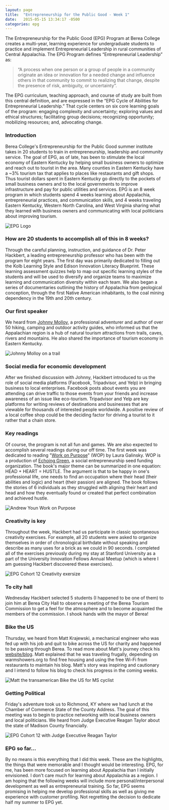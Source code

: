 ```yaml
---
layout: page
title:  "Entrepreneurship for the Public Good - Week 1"
date:   2015-05-15 13:34:17 -0500
categories: epg
---
```

The Entrepreneurship for the Public Good (EPG) Program at Berea College creates a multi-year, learning experience for undergraduate students to practice and implement Entrepreneurial Leadership in rural communities of Central Appalachia. The EPG Program defines “Entrepreneurial Leadership” as:

>    “A process when one person or a group of people in a community originate an idea or innovation for a needed change and influence others in that community to commit to realizing that change, despite the presence of risk, ambiguity, or uncertainty”.

The EPG curriculum, teaching approach, and course of study are built from this central definition, and are expressed in the “EPG Cycle of Abilities for Entrepreneurial Leadership.” That cycle centers on six core learning goals of the program: engaging complexity and uncertainty; exploring values and ethical structures; facilitating group decisions; recognizing opportunity; mobilizing resources; and, advocating change.

### Introduction

Berea College's Entrepreneurship for the Public Good summer institute takes in 20 students to train in entrepreneurship, leadership and community service. The goal of EPG, as of late, has been to stimulate the local economy of Eastern Kentucky by helping small business owners to optimize and reach out to tourist in the area. Many counties in Eastern Kentucky have a ~3% tourism tax that applies to places like restaurants and gift shops. Thus tourist dollars spent in Eastern Kentucky go directly to the pockets of small business owners and to the local governments to improve infrastructure and pay for public utilities and services. EPG is an 8 week program in which students spend 4 weeks learning about Appalachia, entrepreneurial practices, and communication skills, and 4 weeks traveling Eastern Kentucky, Western North Carolina, and West Virginia sharing what they learned with business owners and communicating with local politicians about improving tourism.

![EPG Logo](../../../../img/epg/epg-logo.jpg)

### How are 20 students to accomplish all of this in 8 weeks?

Through the careful planning, instruction, and guidance of Dr. Peter Hackbert, a leading entrepreneurship professor who has been with the program for eight years. The first day was primarily dedicated to filling out the Kolb Learning Style and Edison Innovation Literacy Blueprint. These learning assessment quizzes help to map out specific learning styles of the students and will be used to diversify and organize teams to maximize learning and communication diversity within each team. We also began a series of documentaries outlining the history of Appalachia from geological conception, through the first Native American inhabitants, to the coal mining dependency in the 19th and 20th century.

### Our first speaker

We heard from [Johnny Molloy](http://johnnymolloy.com/), a professional adventurer and author of over 50 hiking, camping and outdoor activity guides, who informed us that the Appalachian region is a hub of natural tourism attractions from trails, caves, rivers and mountains. He also shared the importance of tourism economy in Eastern Kentucky.

![Johnny Molloy on a trail](../../../../img/epg/johnny.jpg)

### Social media for economic development

After we finished discussion with Johnny, Hackbert introduced to us the role of social media platforms (Facebook, Tripadvisor, and Yelp) in bringing business to local enterprises. Facebook posts about events you are attending can drive traffic to those events from your friends and increase awareness of an issue like eco-tourism. Tripadvisor and Yelp are key platforms for writing reviews of destinations and businesses that are viewable for thousands of interested people worldwide. A positive review of a local coffee shop could be the deciding factor for driving a tourist to it rather that a chain store.

### Key readings

Of course, the program is not all fun and games. We are also expected to accomplish several readings during our off time. The first week was dedicated to reading "[Work on Purpose](http://www.echoinggreen.org/work-on-purpose)" (WOP) by Laura Galinsky. WOP is a production of [Echoing Green](http://www.echoinggreen.org//), a social entrepreneurship seed funding organization. The book's major theme can be summarized in one equation: HEAD + HEART = HUSTLE. The argument is that to be happy in one's professional life, one needs to find an occupation where their head (their abilities and logic) and heart (their passion) are aligned. The book follows the stories of 6 individuals as they struggled with aligning their heart and head and how they eventually found or created that perfect combination and achieved hustle.

![Andrew Youn Work on Purpose](../../../../img/epg/andrew.jpg)

### Creativity is key

Throughout the week, Hackbert had us participate in classic spontaneous creativity exercises. For example, all 20 students were asked to organize themselves in order of chronological birthdate without speaking and describe as many uses for a brick as we could in 90 seconds. I completed all of the exercises previously during my stay at Stanford University as a part of the University Innovation Fellows Annual Meetup (which is where I am guessing Hackbert discovered these exercises).

![EPG Cohort 12 Creativity exersize](../../../../img/epg/creativity.jpg)

### To city hall

Wednesday Hackbert selected 5 students (I happened to be one of them) to join him at Berea City Hall to observe a meeting of the Berea Tourism Commission to get a feel for the atmosphere and to become acquainted the members of the commission. I shook hands with the mayor of Berea!

### Bike the US

Thursday, we heard from Matt Krajewski, a mechanical engineer who was fed up with his job and quit to bike across the US for charity and happened to be passing through Berea. To read more about Matt's journey check his [website/blog](http://www.exploreplanetearth.org/). Matt explained that he was traveling frugally, depending on warmshowers.org to find free housing and using the free Wi-Fi from restaurants to maintain his blog. Matt's story was inspiring and cautionary and I intend to follow his blog to check his progress in the coming weeks.

![Matt the transamerican Bike the US for MS cyclist](../../../../img/epg/matt.jpg)

### Getting Political

Friday's adventure took us to Richmond, KY where we had lunch at the Chamber of Commerce State of the County Address. The goal of this meeting was to begin to practice networking with local business owners and local politicians. We heard from Judge Executive Reagan Taylor about the state of Madison County financially.

![EPG Cohort 12 with Judge Executive Reagan Taylor](../../../../img/epg/coc.jpg)

### EPG so far...

By no means is this everything that I did this week. These are the highlights, the things that were memorable and I thought would be interesting. EPG, for me, has been more focused on learning about Appalachia than I initially envisioned. I don't care much for learning about Appalachia as a region. I am hoping that the following weeks will include more personal/interpersonal development as well as entrepreneurial training. So far, EPG seems promising in helping me develop professional skills as well as giving me experience with customer profiling. Not regretting the decision to dedicate half my summer to EPG yet.
